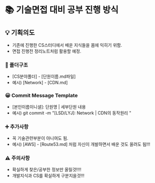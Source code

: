 # 📚 기술면접 대비 공부 진행 방식

## 💡 기획의도
- 기존에 진행한 CS스터디에서 배운 지식들을 몸에 익히기 위함.
- 면접 진행전 정리노트처럼 활용할 예정.

### 📂 폴더구조
- [CS분야폴더] - [단원이름.md파일]
- 예시) [Network] - [CDN.md]

### 😀 Commit Message Template
- [본인이름이니셜]: 단원명 | 세부단원 내용
- 예시) git commit -m "[LSD/LYJ]: Network | CDN의 동작원리 "

### ➕ 추가사항
- 꼭 기술관련부분이 아니여도 됨.
- 예시) [AWS] - [Route53.md] 처럼 자신이 개발하면서 배운 것도 올려도 됨!!!

### ⚠️ 주의사항
- 확실하게 찾은/공부한 정보만 올릴것!!!!
- 개발지식과 CS를 확실하게 구분지을것!!!

